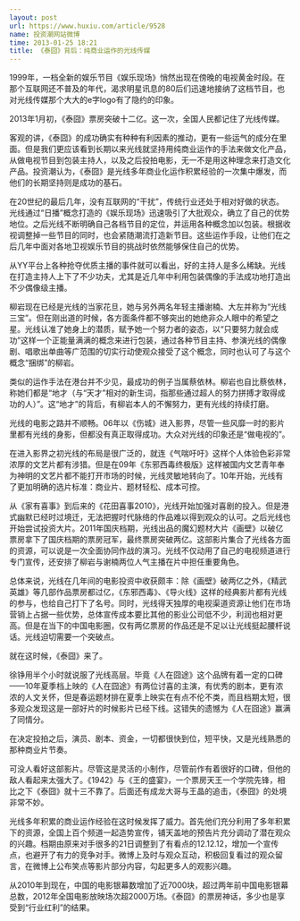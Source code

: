 ```yaml
---
layout: post
url: https://www.huxiu.com/article/9528
name: 投资潮网站微博
time: 2013-01-25 18:21
title: 《泰囧》背后：纯商业运作的光线传媒
---
```

1999年，一档全新的娱乐节目《娱乐现场》悄然出现在傍晚的电视黄金时段。在那个互联网还不普及的年代，渴求明星讯息的80后们迅速地接纳了这档节目，也对光线传媒那个大大的e字logo有了隐约的印象。

2013年1月初，《泰囧》票房突破十二亿。这一次，全国人民都记住了光线传媒。

客观的讲，《泰囧》的成功确实有种种有利因素的推动，更有一些运气的成分在里面。但是我们更应该看到长期以来光线就坚持用纯商业运作的手法来做文化产品，从做电视节目到包装主持人，以及之后投拍电影，无一不是用这种理念来打造文化产品。投资潮认为，《泰囧》是光线多年商业化运作积累经验的一次集中爆发，而他们的长期坚持则是成功的基石。

在20世纪的最后几年，没有互联网的“干扰”，传统行业还处于相对好做的状态。光线通过“日播”概念打造的《娱乐现场》迅速吸引了大批观众，确立了自己的优势地位。之后光线不断明确自己各档节目的定位，并运用各种概念加以包装。根据收视调整掉一些节目的同时，也会紧随潮流打造新节目。这些运作手段，让他们在之后几年中面对各地卫视娱乐节目的挑战时依然能够保住自己的优势。

从YY平台上各种抢夺优质主播的事件就可以看出，好的主持人是多么稀缺。光线在打造主持人上下了不少功夫，尤其是近几年中利用包装偶像的手法成功地打造出不少偶像级主播。

柳岩现在已经是光线的当家花旦，她与另外两名年轻主播谢楠、大左并称为“光线三宝”。但在刚出道的时候，各方面条件都不够突出的她绝非众人眼中的希望之星。光线认准了她身上的潜质，赋予她一个努力者的姿态，以“只要努力就会成功”这样一个正能量满满的概念来进行包装，通过各种节目主持、参演光线的偶像剧、唱歌出单曲等广范围的切实行动使观众接受了这个概念，同时也认可了与这个概念“捆绑”的柳岩。

类似的运作手法在港台并不少见，最成功的例子当属蔡依林。柳岩也自比蔡依林，称她们都是“地才（与“天才”相对的新生词，指那些通过超人的努力拼搏才取得成功的人）”。这“地才”的背后，有柳岩本人的不懈努力，更有光线的持续打磨。

光线的电影之路并不顺畅。06年以《伤城》进入影界，尽管一些风靡一时的影片里都有光线的身影，但都没有真正取得成功。大众对光线的印象还是“做电视的”。

在进入影界之初光线的布局是很广泛的，就连《气喘吁吁》这样个人体验色彩非常浓厚的文艺片都有涉猎。但是在09年《东邪西毒终极版》这样被国内文艺青年奉为神明的文艺片都不能打开市场的时候，光线灵敏地转向了。10年开始，光线有了更加明确的选片标准：商业片、题材轻松、成本可控。

从《家有喜事》到后来的《花田喜事2010》，光线开始加强对喜剧的投入。但是港式幽默已经时过境迁，无法把握时代脉络的作品难以得到观众的认可。之后光线也开始尝试投资大片。2011年国庆档期，光线出品的魔幻题材大片《画壁》以破亿票房拿下了国庆档期的票房冠军，最终票房突破两亿。这部影片集合了光线各方面的资源，可以说是一次全面协同作战的演习。光线不仅动用了自己的电视频道进行专门宣传，还安排了柳岩与谢楠两位人气主播在片中担任重要角色。

总体来说，光线在几年间的电影投资中收获颇丰：除《画壁》破两亿之外，《精武英雄》等几部作品票房都过亿，《东邪西毒》、《导火线》这样的经典影片都有光线的参与，也给自己打下了名号。同时，光线得天独厚的电视渠道资源让他们在市场营销上占据一些优势，总体宣传成本要比其他的影业公司低不少，利润也相对更高。但是在当下的中国电影圈，仅有两亿票房的作品还是不足以让光线挺起腰杆说话。光线迫切需要一个突破点。

就在这时候，《泰囧》来了。

徐铮用半个小时就说服了光线高层。毕竟《人在囧途》这个品牌有着一定的口碑——10年夏季档上映的《人在囧途》有两位讨喜的主演，有优秀的剧本，更有浓浓的人文关怀，但是春运题材排在夏季上映实在有点不伦不类，而且档期太短，很多观众发现这是一部好片的时候影片已经下线。这错失的遗憾为《人在囧途》赢满了同情分。

在决定投拍之后，演员、剧本、资金，一切都很快到位，短平快，又是光线熟悉的那种商业片节奏。

可没人看好这部影片。尽管这是灵活的小制作，尽管前作有着很好的口碑，但他的敌人看起来太强大了。《1942》与《王的盛宴》，一个票房天王一个学院先锋，相比之下《泰囧》就十三不靠了。后面还有成龙大哥与王晶的追击，《泰囧》的处境非常不妙。

光线多年积累的商业运作经验在这时候发挥了威力。首先他们充分利用了多年积累下的资源，全国上百个频道一起造势宣传，铺天盖地的预告片充分调动了潜在观众的兴趣。档期由原来对手很多的21日调整到了有看点的12.12.12，增加一个宣传点，也避开了有力的竞争对手。微博上及时与观众互动，积极回复看过的观众留言，在微博上公布笑点等影片部分内容，勾起更多人的观影兴趣。

从2010年到现在，中国的电影银幕数增加了近7000块，超过两年前中国电影银幕总数，2012年全国电影放映场次超2000万场。《泰囧》的票房神话，多少也是享受到“行业红利”的结果。

